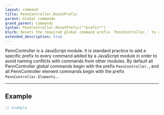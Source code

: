 ```yaml
---
layout: command
title: PennController.ResetPrefix
parent: Global commands
grand_parent: Commands
syntax: PennController.ResetPrefix("*prefix*")
blurb: Resets the required global command prefix `PennController.` to a desired string, typically `null` for no prefix.
extended_description: true
---
```


PennController is a JavaScript module. It is standard practice to add a specific prefix to every command added by a JavaScript module in order to avoid naming conflicts with commands from other modules. By default all PennController global commands begin with the prefix `PennController.`, and all PennController element commands begin with the prefix `PennController.Elements.`.

---

## Example

```javascript
// example
```